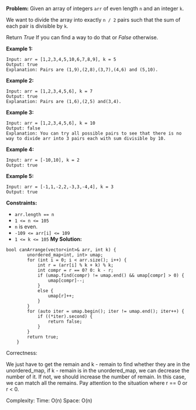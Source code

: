 **Problem:**
Given an array of integers `arr` of even length `n` and an integer `k`.

We want to divide the array into exactly `n / 2` pairs such that the sum of each pair is divisible by `k`.

Return *True* If you can find a way to do that or *False* otherwise.

 

**Example 1:**

```
Input: arr = [1,2,3,4,5,10,6,7,8,9], k = 5
Output: true
Explanation: Pairs are (1,9),(2,8),(3,7),(4,6) and (5,10).
```

**Example 2:**

```
Input: arr = [1,2,3,4,5,6], k = 7
Output: true
Explanation: Pairs are (1,6),(2,5) and(3,4).
```

**Example 3:**

```
Input: arr = [1,2,3,4,5,6], k = 10
Output: false
Explanation: You can try all possible pairs to see that there is no way to divide arr into 3 pairs each with sum divisible by 10.
```

**Example 4:**

```
Input: arr = [-10,10], k = 2
Output: true
```

**Example 5:**

```
Input: arr = [-1,1,-2,2,-3,3,-4,4], k = 3
Output: true
```

 

**Constraints:**

- `arr.length == n`
- `1 <= n <= 105`
- `n` is even.
- `-109 <= arr[i] <= 109`
- `1 <= k <= 105`
**My Solution:**
```
bool canArrange(vector<int>& arr, int k) {
        unordered_map<int, int> umap;
        for (int i = 0; i < arr.size(); i++) {
            int r = (arr[i] % k + k) % k;
            int compr = r == 0? 0: k - r;
            if (umap.find(compr) != umap.end() && umap[compr] > 0) {
                umap[compr]--;
            }
            else {
                umap[r]++;
            }
        }
        for (auto iter = umap.begin(); iter != umap.end(); iter++) {
            if ((*iter).second) {
                return false;
            }
        }
        return true;
    }
```
Correctness:

We just have to get the remain and k - remain to find whether they are in the unordered_map, if k - remain is in the unordered_map, we can decrease the number of it. If not, we should increase the number of remain. In this case, we can match all the remains. Pay attention to the situation where r == 0 or r < 0.

Complexity:
Time: O(n)
Space: O(n)